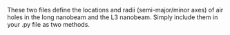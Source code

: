 
These two files define the locations and radii (semi-major/minor axes) of air holes in the long nanobeam and the L3 nanobeam. 
Simply include them in your .py file as two methods.
